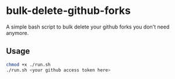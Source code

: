 # bulk-delete-github-forks
A simple bash script to bulk delete your github forks you don't need anymore.


## Usage
```sh
chmod +x ./run.sh
./run.sh <your github access token here>
```